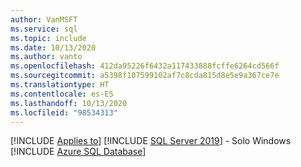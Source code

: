 ```yaml
---
author: VanMSFT
ms.service: sql
ms.topic: include
ms.date: 10/13/2020
ms.author: vanto
ms.openlocfilehash: 412da95226f6432a117433888fcffe6264cd566f
ms.sourcegitcommit: a5398f107599102af7c8cda815d8e5e9a367ce7e
ms.translationtype: HT
ms.contentlocale: es-ES
ms.lasthandoff: 10/13/2020
ms.locfileid: "98534313"
---
```

[!INCLUDE [Applies to](../../includes/applies-md.md)] [!INCLUDE [SQL Server 2019](_ss2019.md)] - Solo Windows [!INCLUDE [Azure SQL Database](../../includes/applies-to-version/_asdb.md)]
